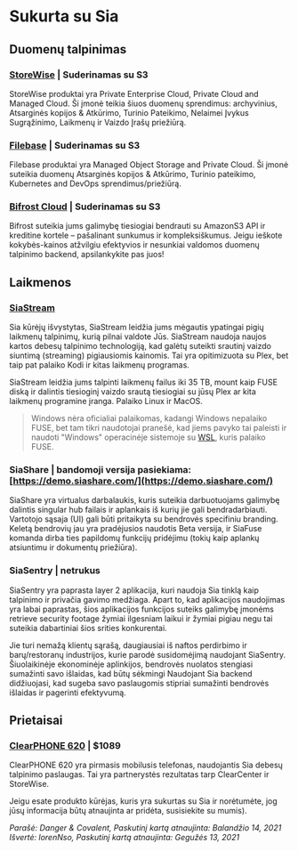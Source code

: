# Sukurta su Sia
## Duomenų talpinimas
### [StoreWise](https://storewise.tech) | Suderinamas su S3
StoreWise produktai yra Private Enterprise Cloud, Private Cloud and Managed Cloud. Ši įmonė teikia šiuos duomenų sprendimus: archyvinius, Atsarginės kopijos & Atkūrimo, Turinio Pateikimo, Nelaimei Įvykus Sugrąžinimo, Laikmenų ir Vaizdo Įrašų priežiūrą.

### [Filebase](https://filebase.com) | Suderinamas su S3
Filebase produktai yra Managed Object Storage and Private Cloud. Ši įmonė suteikia duomenų Atsarginės kopijos & Atkūrimo, Turinio pateikimo, Kubernetes and DevOps sprendimus/priežiūrą.

### [Bifrost Cloud](https://www.bifrostcloud.com/) | Suderinamas su S3
Bifrost suteikia jums galimybę tiesiogiai bendrauti su AmazonS3 API ir kreditine kortele – pašalinant sunkumus ir kompleksiškumus. Jeigu ieškote kokybės-kainos atžvilgiu efektyvios ir nesunkiai valdomos duomenų talpinimo backend, apsilankykite pas juos!

## Laikmenos
### [SiaStream](https://siastream.tech)
Sia kūrėjų išvystytas, SiaStream leidžia jums mėgautis ypatingai pigių laikmenų talpinimų, kurią pilnai valdote Jūs. SiaStream naudoja naujos kartos debesų talpinimo technologiją, kad galėtų suteikti srautinį vaizdo siuntimą (streaming) pigiausiomis kainomis. Tai yra opitimizuota su Plex, bet taip pat palaiko Kodi ir kitas laikmenų programas.

SiaStream leidžia jums talpinti laikmenų failus iki 35 TB, mount kaip FUSE diską ir dalintis tiesioginį vaizdo srautą tiesiogiai su jūsų Plex ar kita laikmenų programine įranga. Palaiko Linux ir MacOS.

> Windows nėra oficialiai palaikomas, kadangi Windows nepalaiko FUSE, bet tam tikri naudotojai pranešė, kad jiems pavyko tai paleisti ir naudoti "Windows" operacinėje sistemoje su [WSL](https://docs.microsoft.com/en-us/linux/wsl/install-on-server), kuris palaiko FUSE.

### SiaShare | bandomoji versija pasiekiama: [https://demo.siashare.com/](https://demo.siashare.com/)
SiaShare yra virtualus darbalaukis, kuris suteikia darbuotuojams galimybę dalintis singular hub failais ir aplankais iš kurių jie gali bendradarbiauti. Vartotojo sąsaja (UI) gali būti pritaikyta su bendrovės specifiniu branding. Keletą bendrovių jau yra pradėjusios naudotis Beta versija, ir SiaFuse komanda dirba ties papildomų funkcijų pridėjimu (tokių kaip aplankų atsiuntimu ir dokumentų priežiūra).

### SiaSentry | netrukus
SiaSentry yra paprasta layer 2 aplikacija, kuri naudoja Sia tinklą kaip talpinimo ir privačia gavimo medžiaga. Apart to, kad aplikacijos naudojimas yra labai paprastas, šios aplikacijos funkcijos suteiks galimybę įmonėms retrieve security footage žymiai ilgesniam laikui ir žymiai pigiau negu tai suteikia dabartiniai šios srities konkurentai.

Jie turi nemažą klientų sąrašą, daugiausiai iš naftos perdirbimo ir barų/restoranų industrijos, kurie parodė susidomėjimą naudojant SiaSentry. Šiuolaikinėje ekonominėje aplinkijos, bendrovės nuolatos stengiasi sumažinti savo išlaidas, kad būtų sėkmingi Naudojant Sia backend didžiuojasi, kad sugeba savo paslaugomis stipriai sumažinti bendrovės išlaidas ir pagerinti efektyvumą.

## Prietaisai
### [ClearPHONE 620](https://www.clear.store) | $1089
ClearPHONE 620 yra pirmasis mobilusis telefonas, naudojantis Sia debesų talpinimo paslaugas. Tai yra partnerystės rezultatas tarp ClearCenter ir StoreWise.

Jeigu esate produkto kūrėjas, kuris yra sukurtas su Sia ir norėtumėte, jog jūsų informacija būtų atnaujinta ar pridėta, susisiekite su mumis).

*Parašė: Danger & Covalent, Paskutinį kartą atnaujinta: Balandžio 14, 2021*
*Išvertė: lorenNso, Paskutinį kartą atnaujinta: Gegužės 13, 2021*
